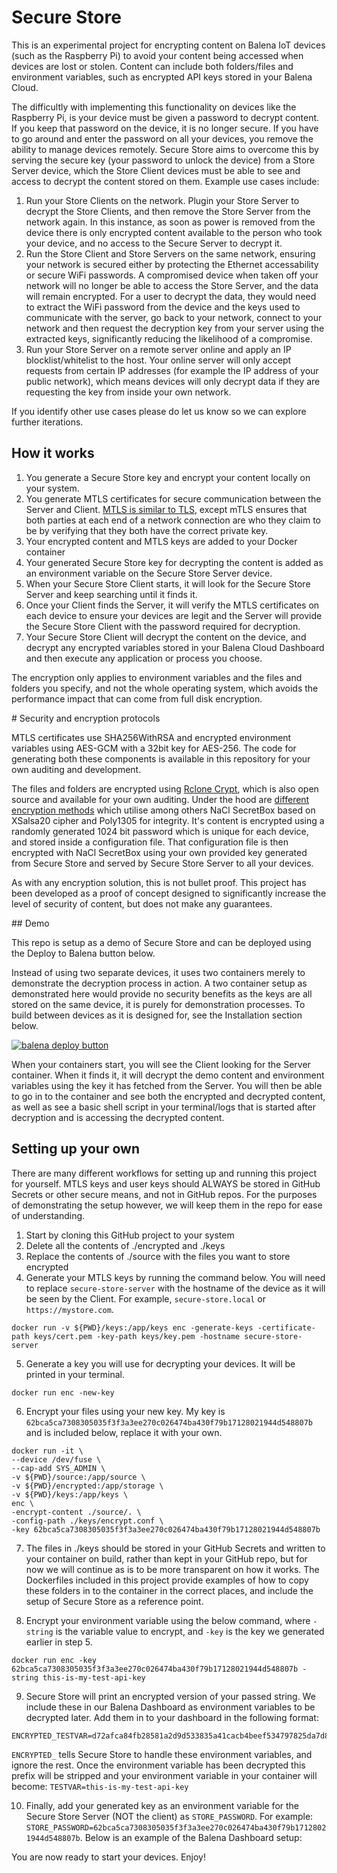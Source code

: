 # Secure Store

This is an experimental project for encrypting content on Balena IoT devices (such as the Raspberry Pi) to avoid your content being accessed when devices are lost or stolen. Content can include both folders/files and environment variables, such as encrypted API keys stored in your Balena Cloud.

The difficultly with implementing this functionality on devices like the Raspberry Pi, is your device must be given a password to decrypt content. If you keep that password on the device, it is no longer secure. If you have to go around and enter the password on all your devices, you remove the ability to manage devices remotely. Secure Store aims to overcome this by serving the secure key (your password to unlock the device) from a Store Server device, which the Store Client devices must be able to see and access to decrypt the content stored on them. Example use cases include:

1. Run your Store Clients on the network. Plugin your Store Server to decrypt the Store Clients, and then remove the Store Server from the network again. In this instance, as soon as power is removed from the device there is only encrypted content available to the person who took your device, and no access to the Secure Server to decrypt it.
2. Run the Store Client and Store Servers on the same network, ensuring your network is secured either by protecting the Ethernet accessability or secure WiFi passwords. A compromised device when taken off your network will no longer be able to access the Store Server, and the data will remain encrypted. For a user to decrypt the data, they would need to extract the WiFi password from the device and the keys used to communicate with the server, go back to your network, connect to your network and then request the decryption key from your server using the extracted keys, significantly reducing the likelihood of a compromise.
3. Run your Store Server on a remote server online and apply an IP blocklist/whitelist to the host. Your online server will only accept requests from certain IP addresses (for example the IP address of your public network), which means devices will only decrypt data if they are requesting the key from inside your own network.

If you identify other use cases please do let us know so we can explore further iterations.

## How it works

1. You generate a Secure Store key and encrypt your content locally on your system.
2. You generate MTLS certificates for secure communication between the Server and Client. [MTLS is similar to TLS](https://www.cloudflare.com/en-gb/learning/access-management/what-is-mutual-tls/), except mTLS ensures that both parties at each end of a network connection are who they claim to be by verifying that they both have the correct private key.
3. Your encrypted content and MTLS keys are added to your Docker container
4. Your generated Secure Store key for decrypting the content is added as an environment variable on the Secure Store Server device.
5. When your Secure Store Client starts, it will look for the Secure Store Server and keep searching until it finds it.
6. Once your Client finds the Server, it will verify the MTLS certificates on each device to ensure your devices are legit and the Server will provide the Secure Store Client with the password required for decryption.
7. Your Secure Store Client will decrypt the content on the device, and decrypt any encrypted variables stored in your Balena Cloud Dashboard and then execute any application or process you choose.

The encryption only applies to environment variables and the files and folders you specify, and not the whole operating system, which avoids the performance impact that can come from full disk encryption.

# Security and encryption protocols

MTLS certificates use SHA256WithRSA and encrypted environment variables using AES-GCM with a 32bit key for AES-256. The code for generating both these components is available in this repository for your own auditing and development.

The files and folders are encrypted using [Rclone Crypt](https://github.com/rclone/rclone), which is also open source and available for your own auditing. Under the hood are [different encryption methods](https://rclone.org/crypt/) which utilise among others NaCl SecretBox based on XSalsa20 cipher and Poly1305 for integrity. It's content is encrypted using a randomly generated 1024 bit password which is unique for each device, and stored inside a configuration file. That configuration file is then encrypted with NaCl SecretBox using your own provided key generated from Secure Store and served by Secure Store Server to all your devices.

As with any encryption solution, this is not bullet proof. This project has been developed as a proof of concept designed to significantly increase the level of security of content, but does not make any guarantees.

## Demo

This repo is setup as a demo of Secure Store and can be deployed using the Deploy to Balena button below.

Instead of using two separate devices, it uses two containers merely to demonstrate the decryption process in action. A two container setup as demonstrated here would provide no security benefits as the keys are all stored on the same device, it is purely for demonstration processes. To build between devices as it is designed for, see the Installation section below.

[![balena deploy button](https://www.balena.io/deploy.svg)](https://dashboard.balena-cloud.com/deploy?repoUrl=https://github.com/maggie0002/secure-store)

When your containers start, you will see the Client looking for the Server container. When it finds it, it will decrypt the demo content and environment variables using the key it has fetched from the Server. You will then be able to go in to the container and see both the encrypted and decrypted content, as well as see a basic shell script in your terminal/logs that is started after decryption and is accessing the decrypted content.

## Setting up your own

There are many different workflows for setting up and running this project for yourself. MTLS keys and user keys should ALWAYS be stored in GitHub Secrets or other secure means, and not in GitHub repos. For the purposes of demonstrating the setup however, we will keep them in the repo for ease of understanding.

1. Start by cloning this GitHub project to your system
2. Delete all the contents of ./encrypted and ./keys
3. Replace the contents of ./source with the files you want to store encrypted
4. Generate your MTLS keys by running the command below. You will need to replace `secure-store-server` with the hostname of the device as it will be seen by the Client. For example, `secure-store.local` or `https://mystore.com`.

```
docker run -v ${PWD}/keys:/app/keys enc -generate-keys -certificate-path keys/cert.pem -key-path keys/key.pem -hostname secure-store-server
```

5. Generate a key you will use for decrypting your devices. It will be printed in your terminal.

```
docker run enc -new-key
```

6. Encrypt your files using your new key. My key is `62bca5ca7308305035f3f3a3ee270c026474ba430f79b17128021944d548807b` and is included below, replace it with your own.

```
docker run -it \
--device /dev/fuse \
--cap-add SYS_ADMIN \
-v ${PWD}/source:/app/source \
-v ${PWD}/encrypted:/app/storage \
-v ${PWD}/keys:/app/keys \
enc \
-encrypt-content ./source/. \
-config-path ./keys/encrypt.conf \
-key 62bca5ca7308305035f3f3a3ee270c026474ba430f79b17128021944d548807b
```

7. The files in ./keys should be stored in your GitHub Secrets and written to your container on build, rather than kept in your GitHub repo, but for now we will continue as is to be more transparent on how it works. The Dockerfiles included in this project provide examples of how to copy these folders in to the container in the correct places, and include the setup of Secure Store as a reference point.

8. Encrypt your environment variable using the below command, where `-string` is the variable value to encrypt, and `-key` is the key we generated earlier in step 5.

```
docker run enc -key 62bca5ca7308305035f3f3a3ee270c026474ba430f79b17128021944d548807b -string this-is-my-test-api-key
```

9. Secure Store will print an encrypted version of your passed string. We include these in our Balena Dashboard as environment variables to be decrypted later. Add them in to your dashboard in the following format:

```
ENCRYPTED_TESTVAR=d72afca84fb28581a2d9d533835a41cacb4beef534797825da7d8b80889593540077b2a4d9abb6db260108541903b6ce44a1a9
```

`ENCRYPTED_` tells Secure Store to handle these environment variables, and ignore the rest. Once the environment variable has been decrypted this prefix will be stripped and your environment variable in your container will become: `TESTVAR=this-is-my-test-api-key`

10. Finally, add your generated key as an environment variable for the Secure Store Server (NOT the client) as `STORE_PASSWORD`. For example: `STORE_PASSWORD=62bca5ca7308305035f3f3a3ee270c026474ba430f79b17128021944d548807b`. Below is an example of the Balena Dashboard setup:

You are now ready to start your devices. Enjoy!
